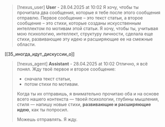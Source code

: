 >[!nexus_user] **User** - 28.04.2025 at 10:02
> Я хочу, чтобы ты прочитала два сообщения, которые я тебе после этого сообщения отправлю. Первое сообщение – это текст статьи, а второе сообщение – это стихи, которые созданы искусственным интеллектом по мотивам этой статьи. Я хочу, чтобы ты, учитывая мою психологию, интеллект, структуру личности, сделала еще стихи, развивающие эту идею и расширяющие ее на смежные области.
<!-- UID: bbb21697-4caf-40f6-aa08-bce3905b28e9 -->

[[35_иногда_идут_дискуссии_о]]


>[!nexus_agent] **Assistant** - 28.04.2025 at 10:02
> Отлично, я всё понял. 
> Жду твоё первое и второе сообщение: 
> - сначала текст статьи, 
> - потом стихи по мотивам.
> 
> Когда ты их отправишь, я внимательно прочитаю оба и на основе всего нашего контекста — твоей психологии, глубины мышления, стиля — напишу новые стихи, **развивающие и расширяющие идею**, как ты попросил.
> 
> Можешь отправлять. 
> Я жду.
<!-- UID: 8bee9dd9-d633-434b-9c76-dad653b07fdc -->